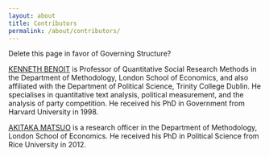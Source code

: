```yaml
---
layout: about
title: Contributors
permalink: /about/contributors/
---
```


Delete this page in favor of Governing Structure?

[KENNETH BENOIT](http://kenbenoit.net) is Professor of Quantitative Social Research Methods in the Department of Methodology, London School of Economics, and also affiliated with the Department of Political Science, Trinity College Dublin. He specialises in quantitative text analysis, political measurement, and the analysis of party competition. He received his PhD in Government from Harvard University in 1998.

[AKITAKA MATSUO](http://amatsuo.net) is a research officer in the Department of Methodology, London School of Economics. He received his PhD in Political Science from Rice University in 2012.
